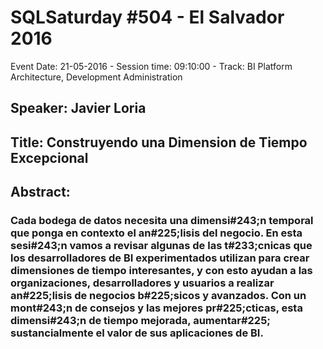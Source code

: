 # SQLSaturday #504 - El Salvador 2016
Event Date: 21-05-2016 - Session time: 09:10:00 - Track: BI Platform Architecture, Development  Administration
## Speaker: Javier Loria
## Title: Construyendo una Dimension de Tiempo Excepcional
## Abstract:
### Cada bodega de datos necesita una dimensi#243;n temporal que ponga en contexto el an#225;lisis del negocio. En esta sesi#243;n vamos a revisar algunas de las t#233;cnicas que los desarrolladores de BI experimentados utilizan para crear dimensiones de tiempo interesantes, y con esto ayudan a las organizaciones, desarrolladores y usuarios a realizar an#225;lisis de negocios b#225;sicos y avanzados. Con un mont#243;n de consejos y las mejores pr#225;cticas, esta dimensi#243;n de tiempo mejorada, aumentar#225; sustancialmente el valor de sus aplicaciones de BI.

